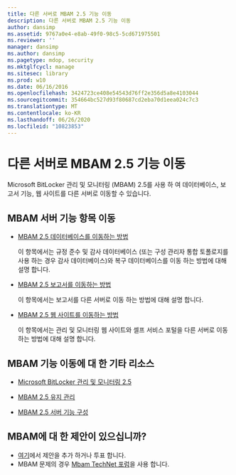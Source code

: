 ```yaml
---
title: 다른 서버로 MBAM 2.5 기능 이동
description: 다른 서버로 MBAM 2.5 기능 이동
author: dansimp
ms.assetid: 9767a0e4-e8ab-49f0-98c5-5cd671975501
ms.reviewer: ''
manager: dansimp
ms.author: dansimp
ms.pagetype: mdop, security
ms.mktglfcycl: manage
ms.sitesec: library
ms.prod: w10
ms.date: 06/16/2016
ms.openlocfilehash: 3424723ce408e54543d76ff2e356d5a8e4103044
ms.sourcegitcommit: 354664bc527d93f80687cd2eba70d1eea024c7c3
ms.translationtype: MT
ms.contentlocale: ko-KR
ms.lasthandoff: 06/26/2020
ms.locfileid: "10823853"
---
```

# 다른 서버로 MBAM 2.5 기능 이동


Microsoft BitLocker 관리 및 모니터링 (MBAM) 2.5를 사용 하 여 데이터베이스, 보고서 기능, 웹 사이트를 다른 서버로 이동할 수 있습니다.

## MBAM 서버 기능 항목 이동


-   [MBAM 2.5 데이터베이스를 이동하는 방법](how-to-move-the-mbam-25-databases.md)

    이 항목에서는 규정 준수 및 감사 데이터베이스 (또는 구성 관리자 통합 토폴로지를 사용 하는 경우 감사 데이터베이스)와 복구 데이터베이스를 이동 하는 방법에 대해 설명 합니다.

-   [MBAM 2.5 보고서를 이동하는 방법](how-to-move-the-mbam-25-reports.md)

    이 항목에서는 보고서를 다른 서버로 이동 하는 방법에 대해 설명 합니다.

-   [MBAM 2.5 웹 사이트를 이동하는 방법](how-to-move-the-mbam-25-websites.md)

    이 항목에서는 관리 및 모니터링 웹 사이트와 셀프 서비스 포털을 다른 서버로 이동 하는 방법에 대해 설명 합니다.

## <a href="" id="other-resources-for-moving-mbam-features-"></a>MBAM 기능 이동에 대 한 기타 리소스


-   [Microsoft BitLocker 관리 및 모니터링 2.5](index.md)

-   [MBAM 2.5 유지 관리](maintaining-mbam-25.md)

-   [MBAM 2.5 서버 기능 구성](configuring-the-mbam-25-server-features.md)

## MBAM에 대 한 제안이 있으십니까?
- [여기](http://mbam.uservoice.com/forums/268571-microsoft-bitlocker-administration-and-monitoring)에서 제안을 추가 하거나 투표 합니다. 
- MBAM 문제의 경우 [Mbam TechNet 포럼](https://social.technet.microsoft.com/Forums/home?forum=mdopmbam)을 사용 합니다.

 

 





